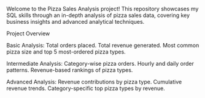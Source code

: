 Welcome to the Pizza Sales Analysis project! 
This repository showcases my SQL skills through an in-depth analysis of pizza sales data, 
covering key business insights and advanced analytical techniques.

Project Overview

Basic Analysis:
Total orders placed.
Total revenue generated.
Most common pizza size and top 5 most-ordered pizza types.

Intermediate Analysis:
Category-wise pizza orders.
Hourly and daily order patterns.
Revenue-based rankings of pizza types.

Advanced Analysis:
Revenue contributions by pizza type.
Cumulative revenue trends.
Category-specific top pizza types by revenue.
